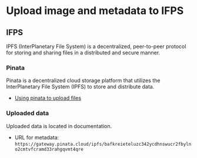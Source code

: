 # Upload image and metadata to IFPS
## IFPS
IPFS (InterPlanetary File System) is a decentralized, peer-to-peer protocol for storing and sharing files in a distributed and secure manner.
### Pinata
Pinata is a decentralized cloud storage platform that utilizes the InterPlanetary File System (IPFS) to store and distribute data.
- [Using pinata to upload files](https://app.pinata.cloud/ipfs/files)
### Uploaded data
Uploaded data is located in documentation.
- URL for metadata:
`https://gateway.pinata.cloud/ipfs/bafkreieteluzc342ycdhnswucr2fbylno2cmtvfcramd33rahgqvmt4qre`
